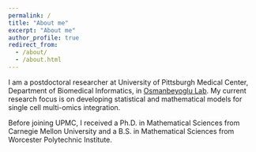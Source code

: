 ```yaml
---
permalink: /
title: "About me"
excerpt: "About me"
author_profile: true
redirect_from: 
  - /about/
  - /about.html
---
```


I am a postdoctoral researcher at University of Pittsburgh Medical Center, Department of Biomedical Informatics, in [Osmanbeyoglu Lab](http://osmanbeyoglulab.com/). My current research focus is on developing statistical and mathematical models for single cell multi-omics integration.

Before joining UPMC, I received a Ph.D. in Mathematical Sciences from Carnegie Mellon University and a B.S. in Mathematical Sciences from Worcester Polytechnic Institute.
